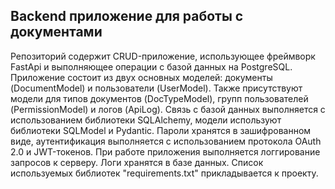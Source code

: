 ## Backend приложение для работы с документами
Репозиторий содержит CRUD-приложение, использующее фреймворк FastApi и выполняющее операции с базой данных на PostgreSQL.
Приложение состоит из двух основных моделей: документы (DocumentModel) и пользователи (UserModel).
Также присутствуют модели для типов документов (DocTypeModel), групп пользователей (PermissionModel) и логов (ApiLog).
Связь с базой данных выполняется с использованием библиотеки SQLAlchemy, модели используют библиотеки SQLModel и Pydantic.
Пароли хранятся в зашифрованном виде, аутентификация выполняется с использованием протокола OAuth 2.0 и JWT-токенов.
При работе приложения выполняется логгирование запросов к серверу. Логи хранятся в базе данных.
Список используемых библиотек "requirements.txt" прикладывается к проекту.